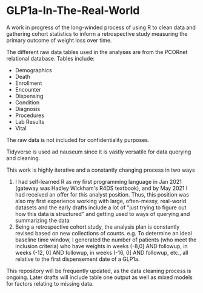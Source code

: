 # GLP1a-In-The-Real-World
A work in progress of the long-winded process of using R to clean data and gathering cohort statistics to inform a retrospective study measuring the primary outcome of weight loss over time. 


The different raw data tables used in the analyses are from the PCORnet relational database. 
Tables include:

- Demographics
- Death
- Enrollment
- Encounter
- Dispensing
- Condition
- Diagnosis
- Procedures
- Lab Results
- Vital


The raw data is not included for confidentiality purposes. 

Tidyverse is used ad nauseum since it is vastly versatile for data querying and cleaning. 

This work is highly iterative and a constantly changing process in two ways

1. I had self-learned R as my first programming language in Jan 2021 (gateway was Hadley Wickham's R4DS textbook), and by May 2021 I had received an offer for this analyst position. Thus, this position was also my first experience working with large, often-messy, real-world datasets and the early drafts include a lot of "just trying to figure out how this data is structured" and getting used to ways of querying and summarizing the data 
2. Being a retrospective cohort study, the analysis plan is constantly revised based on new collections of counts. e.g. To determine an ideal baseline time window, I generated the number of patients (who meet the inclusion criteria) who have weights in weeks (-8,0] AND followup, in weeks (-12, 0] AND followup, in weeks (-16, 0] AND followup, etc., all relative to the first dispensement date of a GLP1a. 


This repository will be frequently updated, as the data cleaning process is ongoing. Later drafts will include table one output as well as mixed models for factors relating to missing data. 
